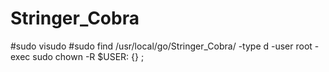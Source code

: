 # Stringer_Cobra
#sudo visudo
#sudo find /usr/local/go/Stringer_Cobra/ -type d -user root -exec sudo chown -R $USER: {}  \;